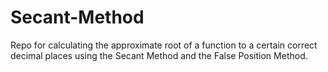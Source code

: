 # Secant-Method
Repo for calculating the approximate root of a function to a certain correct decimal places using the Secant Method and the False Position Method.
